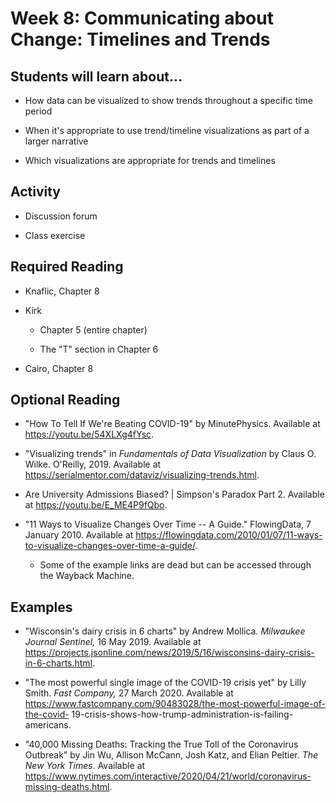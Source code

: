 # Week 8: Communicating about Change: Timelines and Trends

## Students will learn about...

-   How data can be visualized to show trends throughout a specific time
    period

-   When it's appropriate to use trend/timeline visualizations as part of a larger narrative

-   Which visualizations are appropriate for trends and timelines

## Activity

-   Discussion forum

-   Class exercise

## Required Reading

-   Knaflic, Chapter 8

-   Kirk

    -   Chapter 5 (entire chapter)

    -   The "T" section in Chapter 6

-   Cairo, Chapter 8

## Optional Reading

-   "How To Tell If We're Beating COVID-19" by MinutePhysics. Available at https://youtu.be/54XLXg4fYsc.

-   "Visualizing trends" in *Fundamentals of Data Visualization* by Claus O. Wilke. O'Reilly, 2019. Available 
at https://serialmentor.com/dataviz/visualizing-trends.html.

-   Are University Admissions Biased? | Simpson's Paradox Part 2. Available at https://youtu.be/E_ME4P9fQbo.

-   "11 Ways to Visualize Changes Over Time -- A Guide." FlowingData, 7 January 2010. Available at https://flowingdata.com/2010/01/07/11-ways-to-visualize-changes-over-time-a-guide/.

	-   Some of the example links are dead but can be accessed through the Wayback Machine.

## Examples

-   "Wisconsin's dairy crisis in 6 charts" by Andrew Mollica. *Milwaukee Journal Sentinel,* 16 May 2019. Available at https://projects.jsonline.com/news/2019/5/16/wisconsins-dairy-crisis-in-6-charts.html.

-   "The most powerful single image of the COVID-19 crisis yet" by Lilly Smith. *Fast Company,* 27 March 2020. Available at https://www.fastcompany.com/90483028/the-most-powerful-image-of-the-covid- 19-crisis-shows-how-trump-administration-is-failing-americans.

-   "40,000 Missing Deaths: Tracking the True Toll of the Coronavirus Outbreak" by Jin Wu, Allison McCann, Josh Katz, and Elian Peltier. *The New York Times.* Available at https://www.nytimes.com/interactive/2020/04/21/world/coronavirus-missing-deaths.html.
